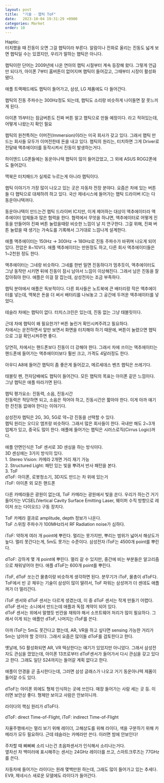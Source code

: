 ```yaml
---
layout: post
title:  "기술 - 햅틱 ToF"
date:   2023-10-04 19:31:29 +0900
categories: Market
order: 10
---
```


Haptic:<br>
터치했을 때 진동이 오면 그걸 햅틱이라 부른다. 알람이나 전화로 울리는 진동도 넓게 보면 햅틱일 수는 있겠지만, 우리가 말하는 햅틱은 아니다.<br>
<br>
햅틱이란 단어는 2009년에 나온 연아의 햅틱 시절부터 계속 등장해 왔다. 그렇게 언급만 되다가, 아이폰 7부터 홈버튼이 없어지며 햅틱이 들어갔고, 그때부터 시장이 활성화됐다.<br>
<br>
애플 트랙패드에도 햅틱이 들어가고, 삼성, LG 제품에도 다 들어간다.<br>
<br>
햅틱의 진동 주파수는 300Hz정도 되는데, 햅틱도 소리랑 비슷하게 나이들면 잘 못느끼게 된다.<br>
<br>
아이폰 15부터는 잠금버튼도 진짜 버튼 말고 햅틱으로 만들 예정이다. 라고 적혀있는데, 어떻게 나왔는지 확인 필요<br>
<br>
햅틱의 원천특허는 이머전(Immersion)이라는 미국 회사가 갖고 있다. 그래서 햅틱 만드는 회사들 모두가 이머전한테 돈을 내고 있다. 햅틱의 원리는, 터치하면 그게 Driver로 전달돼 액추에이터를 동작시켜서 진동이 발생하는거다.<br>
<br>
하이엔드 LG폰들에는 동운아나텍 햅틱이 많이 들어갔었고, 그 외에 ASUS ROG2폰에도 들어갔다.<br>
<br>
맥북은 터치패드가 실제로 누르는게 아니라 햅틱이다.<br>
<br>
햅틱 이야기가 가장 많이 나오고 있는 곳은 자동차 전장 분야다. 요즘은 차에 있는 버튼들 다 햅틱으로 대체하려 하고 있다. 국산 제네시스에 들어가는 햅틱 드라이버 IC는 다 동운아나텍꺼다.<br>
<br>
동운아나텍이 만드는건 햅틱 드라이버 IC지만, 이게 제어하는 대상이 액추에이터라 액추에이터 업체들과 많은 협력을 한다. 협력에서 무엇을 하냐면, 액추에이터로 어떻게 진동을 만들어야 진짜 버튼 눌렀을때랑 비슷한 느낌이 날 지 연구한다. 그걸 위해, 진짜 버튼 눌렀을 때 생기는 가속도를 기록해서 그거대로 느낌나게 설계한다.<br>
<br>
애플 액추에이터는 150Hz -> 300Hz -> 180Hz로 진동 주파수가 바뀌며 나오게 되어 있다. 전압은 8~10V다. 애플 액추에이터는 만원정도 하고, 다른 회사 액추에이터들은 1~2천원 정도 한다.<br>
<br>
액추에이터는 그네랑 비슷하다. 그네를 한번 밀면 진동하다가 멈추듯이, 액추에이터도 그냥 동작만 시키면 뒤에 진동이 잠시 남아서 느낌이 이상해진다. 그래서 남은 진동을 잘 잡아줘야 한다. 애플은 이걸 잘 잡는데, 삼성전자는 조금 부족하다.<br>
<br>
햅틱 분야에서 애플은 독보적이다. 다른 회사들은 노트북에 큰 배터리랑 작은 액추에이터를 넣는데, 맥북은 돈을 더 써서 배터리를 나눠놓고 그 공간에 두꺼운 액추에이터를 넣었다.<br>
<br>
테슬라 차에는 햅틱이 없다. 터치스크린은 있는데, 진동 없는 그냥 태블릿이다.<br>
<br>
근데 차에 햅틱이 왜 필요한가? 버튼 눌린거 확인시켜주려고 필요하다.<br>
차에서는 운전하면서 앞만 보면서 화면을 터치해야 하기 때문에, 버튼이 눌렸으면 햅틱으로 그걸 확인시켜주면 좋다.<br>
<br>
당연히, 차에서는 핸드폰보다 진동이 더 강해야 한다. 그래서 차에 쓰이는 액추에이터는 핸드폰에 들어가는 액추에이터보다 훨씬 크고, 가격도 4달러정도 한다.<br>
<br>
아우디 A8에 들어간 햅틱이 좀 좋은게 들어갔고, 메르세데스 벤츠 햅틱은 쓰레기다.<br>
<br>
태블릿 펜, 전자담배에도 햅틱이 들어간다. 모든 햅틱의 목표는 아이폰 같은 느낌이다. 그냥 햅틱은 애플 따라가면 된다.<br>
<br>
햅틱 평가요소: 진동력, 소음, 진동시간<br>
진동력은 적당하면 되고, 소음은 적어야 하고, 진동시간은 짧아야 한다. 이게 아까 얘기한 잔진동 없애야 한다는 이야기다.<br>
<br>
삼성전자 햅틱은 2G, 3G, 5G로 약~강 진동을 선택할 수 있다.<br>
햅틱 원리는 오디오 앰프랑 비슷하다. 그래서 많은 회사들이 한다. 국내만 해도 2~3개 업체가 있고, 중국도 많이 한다. 애플에 들어가는 햅틱은 시러스로직(Cirrus Logic)꺼다.<br>
<br>
애플 안면인식은 ToF 센서로 3D 센싱을 하는 방식이다.<br>
3D 센싱에는 3가지 방식이 있다.<br>
1\. Stereo Vision: 카메라 2개면 거리 재기 가능<br>
2\. Structured Light: 패턴 있는 빛을 뿌려서 반사 패턴을 본다.<br>
3\. ToF<br>
dToF: 아이폰, 로봇청소기, 3D지도 만드는 차 위에 있는거<br>
iToF: 아이폰 외 모든 핸드폰<br>
<br>
다른 카메라들은 광원이 없는데, ToF 카메라는 광원에서 빛을 쏜다. 우리가 하는건 거기 들어가는 VCSEL(Vertical Cavity Surface Emitting Laser, 웨이퍼 수직 방향으로 레이저 쏘는 다이오드) 구동 장치다.<br>
<br>
ToF 카메라 결과로 amplitude, depth 정보가 나온다.<br>
ToF 스위칭 주파수가 100MHz라서 RF Radiation noise가 심하다.<br>
<br>
iToF: 약하게 여러 개 point에 뿌린다. 멀리는 못가지만, 뿌리는 범위가 넓어서 해상도가 높다. 멀리 못간다는게, 5m도 못가는 수준이다. 삼성전자 iToF는 4500개 point를 뿌린다.<br>
<br>
dToF: 강하게 몇 개 point에 뿌린다. 멀리 갈 수 있지만, 중간에 비는 부분들은 알고리즘으로 채워넣어야 한다. 애플 dToF는 600개 point를 뿌린다.<br>
<br>
iToF, dToF 쏘는건 물총이랑 비슷하게 생각하면 된다. 분무기가 iToF, 물총이 dToF다.<br>
ToF에서 빈 곳 채우는 기술이 삼성이 많이 딸려서, ToF 파워는 삼성꺼가 더 센데도 애플꺼가 더 멀리간다.<br>
<br>
iToF 센서와 dToF 센서는 다르게 생겼는데, 이 중 dToF 센서는 작게 만들기 어렵다.<br>
dToF 센서는 소니에서 만드는데 애플과 독점 계약이 되어 있다.<br>
dToF 센서는 위에서 말했듯 빈칸을 채워야 해서 소프트웨어 처리가 많이 필요하다. 그래서 이게 되는 애플만 dToF, 나머지는 iToF를 쓴다.<br>
<br>
아까 iToF는 5m도 못간다고 했는데, AR, VR을 하고 싶다면 sensing 가능한 거리가 5m는 넘어야 할 것이다. 그래서 요즘은 많이들 dToF를 검토한다고 한다.<br>
<br>
옛날에, 5G 활성화되면 AR, VR 떡상한다는 얘기가 있었지만 아니었다. 그래서 삼성전자도 관심을 껐었는데, 아이폰 13프로부터 dToF센서가 들어가서 다시 관심을 갖고 있다고 한다. 그래도 일단 S24까지는 들어갈 계획 없다고 한다.<br>
<br>
애플이 안경을 곧 출시한다는데, 그러면 삼성 글래스가 나오고 거기 동운아나텍 제품이 들어갈 수도 있다.<br>
<br>
dToF는 아이폰 외에도 형체 인식하는 곳에 쓰인다. 매장 들어가는 사람 세는 곳 등. 이러면 보안상 좋다. 형체만 보이고 사람은 안보이니까.<br>
<br>
라이다의 핵심 원리가 dToF다.<br>
<br>
dToF: direct Time-of-Flight, iToF: indirect Time-of-Flight<br>
<br>
자율주행에서는 멀리 보기 위해 레이더, 고해상도를 위해 라이다, 색을 구분하기 위해 카메라가 모두 필요하다. 근데 테슬라는 카메라만 쓴다. 이러면 밤에 안보인다!<br>
<br>
주차할 때 삐삐삐 소리 나는건 초음파센서가 인식해서 소리나는거다.<br>
옆차선 차 백미러에 표시해주는 센서는 24GHz 레이더를 쓰고, 스마트크루즈는 77GHz를 쓴다.<br>
<br>
자동차에 들어가는 라이다는 원래 몇백만원 하는데, 그래도 많이 들어가고 있는 추세다. EV9, 제네시스 새로운 모델에도 라이다가 들어간다.<br>

